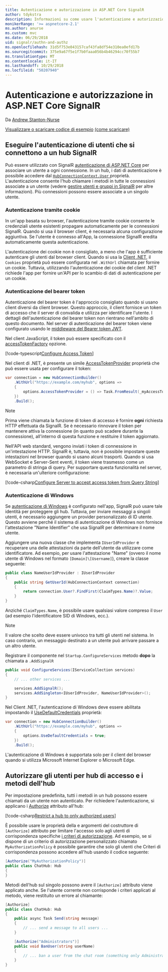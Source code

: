 ```yaml
---
title: Autenticazione e autorizzazione in ASP.NET Core SignalR
author: tdykstra
description: Informazioni su come usare l'autenticazione e autorizzazione in ASP.NET Core SignalR.
monikerRange: '>= aspnetcore-2.1'
ms.author: anurse
ms.custom: mvc
ms.date: 06/29/2018
uid: signalr/authn-and-authz
ms.openlocfilehash: 31d5f753e043157caf43fa8df54e310ea0efd17b
ms.sourcegitcommit: 375e9a67f5e1f7b0faaa056b4b46294cc70f55b7
ms.translationtype: MT
ms.contentlocale: it-IT
ms.lasthandoff: 10/29/2018
ms.locfileid: "50207940"
---
```

# <a name="authentication-and-authorization-in-aspnet-core-signalr"></a>Autenticazione e autorizzazione in ASP.NET Core SignalR

Da [Andrew Stanton-Nurse](https://twitter.com/anurse)

[Visualizzare o scaricare codice di esempio](https://github.com/aspnet/Docs/tree/master/aspnetcore/signalr/authn-and-authz/sample/) [(come scaricare)](xref:index#how-to-download-a-sample)

## <a name="authenticate-users-connecting-to-a-signalr-hub"></a>Eseguire l'autenticazione di utenti che si connettono a un hub SignalR

Può essere utilizzato con SignalR [autenticazione di ASP.NET Core](xref:security/authentication/index) per associare un utente a ogni connessione. In un hub, i dati di autenticazione è possibile accedere dal [ `HubConnectionContext.User` ](/dotnet/api/microsoft.aspnetcore.signalr.hubconnectioncontext.user) proprietà. L'autenticazione consente l'hub chiamare i metodi in tutte le connessioni associate a un utente (vedere [gestire utenti e gruppi in SignalR](xref:signalr/groups) per altre informazioni). Più connessioni possono essere associate a un singolo utente.

### <a name="cookie-authentication"></a>Autenticazione tramite cookie

In un'app basata su browser, l'autenticazione tramite cookie consente le credenziali utente esistenti propagare automaticamente per le connessioni SignalR. Quando si usa il browser client, è necessaria alcuna configurazione aggiuntiva. Se l'utente è connesso all'App, la connessione SignalR eredita automaticamente questa autenticazione.

L'autenticazione dei cookie non è consigliato, a meno che l'app è sufficiente autenticare gli utenti dal browser client. Quando si usa la [Client .NET](xref:signalr/dotnet-client), il `Cookies` proprietà può essere configurata nel `.WithUrl` chiamata per fornire un cookie. Tuttavia, utilizzando l'autenticazione dei cookie del client .NET richiede l'app per fornire un'API per lo scambio di dati di autenticazione per un cookie.

### <a name="bearer-token-authentication"></a>Autenticazione del bearer token

Autenticazione del bearer token è l'approccio consigliato quando si usano client diversi da client browser. Questo approccio, il client fornisce un token di accesso che il server di convalida e utilizza per identificare l'utente. I dettagli dell'autenticazione del bearer token non rientrano nell'ambito di questo documento. Nel server di autenticazione del bearer token viene configurato usando le [middleware del Bearer token JWT](/dotnet/api/microsoft.extensions.dependencyinjection.jwtbearerextensions.addjwtbearer).

Nel client JavaScript, il token può essere specificato con il [accessTokenFactory](xref:signalr/configuration#configure-bearer-authentication) opzione.

[!code-typescript[Configure Access Token](authn-and-authz/sample/wwwroot/js/chat.ts?range=63-65)]

Nel client di .NET, è presente un simile [AccessTokenProvider](xref:signalr/configuration#configure-bearer-authentication) proprietà che può essere usata per configurare il token:

```csharp
var connection = new HubConnectionBuilder()
    .WithUrl("https://example.com/myhub", options =>
    { 
        options.AccessTokenProvider = () => Task.FromResult(_myAccessToken);
    })
    .Build();
```

> [!NOTE]
> Prima viene chiamata la funzione di token di accesso è fornire **ogni** richiesta HTTP effettuata da SignalR. Se è necessario rinnovare il token per mantenere attiva la connessione (in quanto può scadere durante la connessione), all'interno di questa funzione e restituire il token aggiornato.

Nell'API web standard, vengono inviati i token di connessione in un'intestazione HTTP. SignalR è, tuttavia, non è possibile impostare queste intestazioni nel browser quando si usano alcuni trasporti. Quando si usa WebSocket e Server-Sent eventi, il token viene trasmesso come un parametro di stringa di query. Per supportare questa funzionalità nel server, è necessaria un'ulteriore configurazione:

[!code-csharp[Configure Server to accept access token from Query String](authn-and-authz/sample/Startup.cs?name=snippet)]

### <a name="windows-authentication"></a>Autenticazione di Windows

Se [autenticazione di Windows](xref:security/authentication/windowsauth) è configurato nell'app, SignalR può usare tale identità per proteggere gli hub. Tuttavia, per inviare messaggi a singoli utenti, è necessario aggiungere un provider personalizzato di ID utente. Questo avviene perché il sistema di autenticazione di Windows non fornisce l'attestazione "Name Identifier" che usa SignalR per determinare il nome utente.

Aggiungere una nuova classe che implementa `IUserIdProvider` e recuperare una delle attestazioni da parte dell'utente da utilizzare come identificatore. Ad esempio, per usare l'attestazione "Name" (ovvero il nome utente di Windows nel formato `[Domain]\[Username]`), creare la classe seguente:

```csharp
public class NameUserIdProvider : IUserIdProvider
{
    public string GetUserId(HubConnectionContext connection)
    {
        return connection.User?.FindFirst(ClaimTypes.Name)?.Value;
    }
}
```

Anziché `ClaimTypes.Name`, è possibile usare qualsiasi valore compreso il `User` (ad esempio l'identificatore SID di Windows, ecc.).

> [!NOTE]
> Il valore che scelto deve essere univoco tra tutti gli utenti nel sistema. In caso contrario, un messaggio destinato a un utente può arrivare passare a un altro utente.

Registrare il componente nel `Startup.ConfigureServices` metodo **dopo** la chiamata a `.AddSignalR`

```csharp
public void ConfigureServices(IServiceCollection services)
{
    // ... other services ...

    services.AddSignalR();
    services.AddSingleton<IUserIdProvider, NameUserIdProvider>();
}
```

Nel Client .NET, l'autenticazione di Windows deve essere abilitata impostando il [UseDefaultCredentials](/dotnet/api/microsoft.aspnetcore.http.connections.client.httpconnectionoptions.usedefaultcredentials) proprietà:

```csharp
var connection = new HubConnectionBuilder()
    .WithUrl("https://example.com/myhub", options =>
    {
        options.UseDefaultCredentials = true;
    })
    .Build();
```

L'autenticazione di Windows è supportata solo per il client del browser quando si utilizza Microsoft Internet Explorer o Microsoft Edge.

## <a name="authorize-users-to-access-hubs-and-hub-methods"></a>Autorizzare gli utenti per hub di accesso e i metodi dell'hub

Per impostazione predefinita, tutti i metodi in un hub possono essere chiamati da un utente non autenticato. Per richiedere l'autenticazione, si applicano i [Authorize](/dotnet/api/microsoft.aspnetcore.authorization.authorizeattribute) attributo all'hub:

[!code-csharp[Restrict a hub to only authorized users](authn-and-authz/sample/Hubs/ChatHub.cs?range=8-10,32)]

È possibile usare le proprietà della e argomenti del costruttore di `[Authorize]` attributo per limitare l'accesso solo agli utenti di corrispondenza specifiche [i criteri di autorizzazione](xref:security/authorization/policies). Ad esempio, se si dispone di un criterio di autorizzazione personalizzato chiamato `MyAuthorizationPolicy` è possibile garantire che solo gli utenti che Criteri di corrispondenza possono accedere all'hub usando il codice seguente:

```csharp
[Authorize("MyAuthorizationPolicy")]
public class ChatHub: Hub
{
}
```

Metodi dell'hub sul singolo possono avere il `[Authorize]` attributo viene applicato anche. Se l'utente corrente non corrisponde i criteri applicati al metodo, viene restituito un errore al chiamante:

```csharp
[Authorize]
public class ChatHub: Hub
{
    public async Task Send(string message)
    {
        // ... send a message to all users ...
    }

    [Authorize("Administrators")]
    public void BanUser(string userName)
    {
        // ... ban a user from the chat room (something only Administrators can do) ...
    }
}
```
